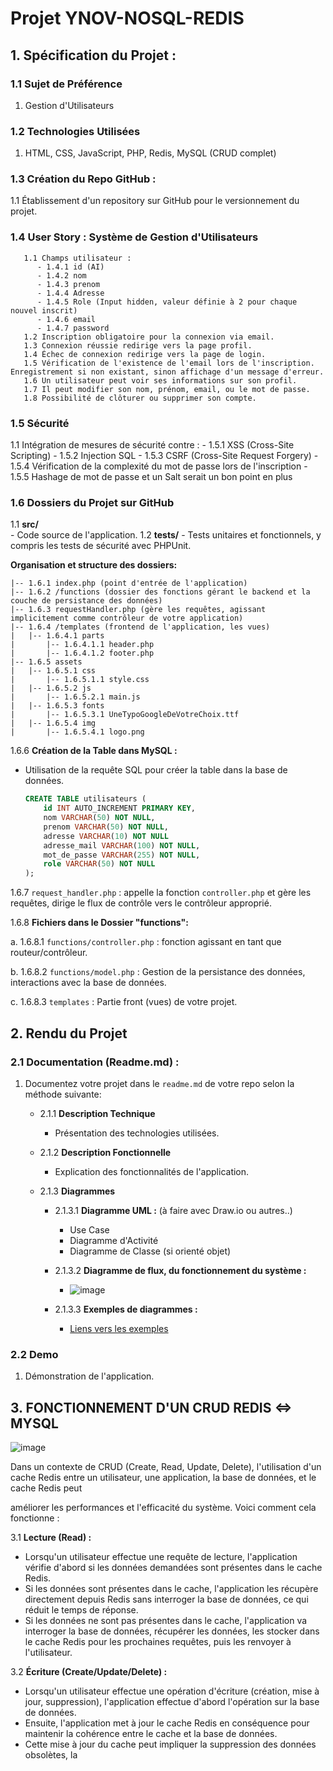 # Projet YNOV-NOSQL-REDIS

## 1. Spécification du Projet :

### 1.1 Sujet de Préférence
   1. Gestion d'Utilisateurs

### 1.2 Technologies Utilisées
   1. HTML, CSS, JavaScript, PHP, Redis, MySQL (CRUD complet)

### 1.3 Création du Repo GitHub :
   1.1 Établissement d'un repository sur GitHub pour le versionnement du projet.

### 1.4 User Story : Système de Gestion d'Utilisateurs
```plaintext
   1.1 Champs utilisateur :
      - 1.4.1 id (AI)
      - 1.4.2 nom
      - 1.4.3 prenom
      - 1.4.4 Adresse
      - 1.4.5 Role (Input hidden, valeur définie à 2 pour chaque nouvel inscrit)
      - 1.4.6 email
      - 1.4.7 password
   1.2 Inscription obligatoire pour la connexion via email.
   1.3 Connexion réussie redirige vers la page profil.
   1.4 Échec de connexion redirige vers la page de login.
   1.5 Vérification de l'existence de l'email lors de l'inscription. Enregistrement si non existant, sinon affichage d'un message d'erreur.
   1.6 Un utilisateur peut voir ses informations sur son profil.
   1.7 Il peut modifier son nom, prénom, email, ou le mot de passe.
   1.8 Possibilité de clôturer ou supprimer son compte.
```
### 1.5 Sécurité
   1.1 Intégration de mesures de sécurité contre :
      - 1.5.1 XSS (Cross-Site Scripting)
      - 1.5.2 Injection SQL
      - 1.5.3 CSRF (Cross-Site Request Forgery)
      - 1.5.4 Vérification de la complexité du mot de passe lors de l'inscription
      - 1.5.5 Hashage de mot de passe et un Salt serait un bon point en plus

### 1.6 Dossiers du Projet sur GitHub
   1.1 **src/**       
      - Code source de l'application.
   1.2 **tests/**
      - Tests unitaires et fonctionnels, y compris les tests de sécurité avec PHPUnit.

**Organisation et structure des dossiers:**
```plaintext
|-- 1.6.1 index.php (point d'entrée de l'application)
|-- 1.6.2 /functions (dossier des fonctions gérant le backend et la couche de persistance des données)
|-- 1.6.3 requestHandler.php (gère les requêtes, agissant implicitement comme contrôleur de votre application)
|-- 1.6.4 /templates (frontend de l'application, les vues)
|   |-- 1.6.4.1 parts
|       |-- 1.6.4.1.1 header.php
|       |-- 1.6.4.1.2 footer.php
|-- 1.6.5 assets
|   |-- 1.6.5.1 css
|       |-- 1.6.5.1.1 style.css
|   |-- 1.6.5.2 js
|       |-- 1.6.5.2.1 main.js
|   |-- 1.6.5.3 fonts
|       |-- 1.6.5.3.1 UneTypoGoogleDeVotreChoix.ttf
|   |-- 1.6.5.4 img
|       |-- 1.6.5.4.1 logo.png
```

1.6.6 **Création de la Table dans MySQL :**
   - Utilisation de la requête SQL pour créer la table dans la base de données.

     ```sql
     CREATE TABLE utilisateurs (
         id INT AUTO_INCREMENT PRIMARY KEY,
         nom VARCHAR(50) NOT NULL,
         prenom VARCHAR(50) NOT NULL,
         adresse VARCHAR(10) NOT NULL
         adresse_mail VARCHAR(100) NOT NULL,
         mot_de_passe VARCHAR(255) NOT NULL,
         role VARCHAR(50) NOT NULL
     );
     ```

1.6.7 `request_handler.php` : appelle la fonction `controller.php` et gère les requêtes, dirige le flux de contrôle vers le contrôleur approprié.

1.6.8 **Fichiers dans le Dossier "functions":**

   a. 1.6.8.1 `functions/controller.php` : fonction agissant en tant que routeur/contrôleur.
   
   b. 1.6.8.2 `functions/model.php` : Gestion de la persistance des données, interactions avec la base de données.

   c. 1.6.8.3 `templates` : Partie front (vues) de votre projet.

## 2. Rendu du Projet

### 2.1 Documentation (Readme.md) :
   1. Documentez votre projet dans le `readme.md` de votre repo selon la méthode suivante:

      - 2.1.1 **Description Technique**
         - Présentation des technologies utilisées.

      - 2.1.2 **Description Fonctionnelle**
         - Explication des fonctionnalités de l'application.

      - 2.1.3 **Diagrammes**
         - 2.1.3.1 **Diagramme UML :** (à faire avec Draw.io ou autres..)
            - Use Case
            - Diagramme d'Activité
            - Diagramme de Classe (si orienté objet)
         - 2.1.3.2 **Diagramme de flux, du fonctionnement du système :**
            - ![image](https://github.com/yugmerabtene/YNOV-B3-REDIS-2024/assets/3670077/552e2f4c-e96d-4ba1-b457-19096c2abda8)

         - 2.1.3.3 **Exemples de diagrammes :**
            - [Liens vers les exemples](https://github.com/yugmerabtene/ESIEA-FISE-WEB-2024/blob/main/Module-04/TP-01.md)

         
### 2.2 Demo
   1. Démonstration de l'application.

## 3. FONCTIONNEMENT D'UN CRUD REDIS <=> MYSQL ##

![image](https://github.com/yugmerabtene/YNOV-B3-REDIS-2024/assets/3670077/8bab5127-2ab7-4418-b279-37acfef96100)

Dans un contexte de CRUD (Create, Read, Update, Delete), l'utilisation d'un cache Redis entre un utilisateur, une application, la base de données, et le cache Redis peut

 améliorer les performances et l'efficacité du système. Voici comment cela fonctionne :

3.1 **Lecture (Read) :**
   - Lorsqu'un utilisateur effectue une requête de lecture, l'application vérifie d'abord si les données demandées sont présentes dans le cache Redis.
   - Si les données sont présentes dans le cache, l'application les récupère directement depuis Redis sans interroger la base de données, ce qui réduit le temps de réponse.
   - Si les données ne sont pas présentes dans le cache, l'application va interroger la base de données, récupérer les données, les stocker dans le cache Redis pour les prochaines requêtes, puis les renvoyer à l'utilisateur.

3.2 **Écriture (Create/Update/Delete) :**
   - Lorsqu'un utilisateur effectue une opération d'écriture (création, mise à jour, suppression), l'application effectue d'abord l'opération sur la base de données.
   - Ensuite, l'application met à jour le cache Redis en conséquence pour maintenir la cohérence entre le cache et la base de données.
   - Cette mise à jour du cache peut impliquer la suppression des données obsolètes, la

